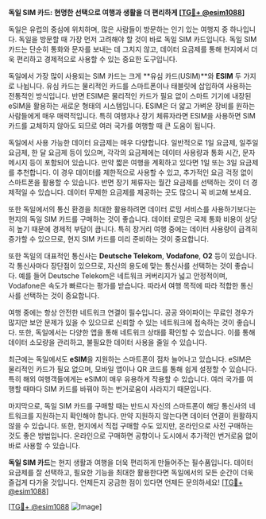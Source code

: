 **독일 SIM 카드: 현명한 선택으로 여행과 생활을 더 편리하게 [[TG💪+ @esim1088](https://t.me/s/esim1088)]**

독일은 유럽의 중심에 위치하며, 많은 사람들이 방문하는 인기 있는 여행지 중 하나입니다. 독일을 방문할 때 가장 먼저 고려해야 할 것이 바로 독일 SIM 카드입니다. 독일 SIM 카드는 단순히 통화와 문자를 보내는 데 그치지 않고, 데이터 요금제를 통해 현지에서 더욱 편리하고 경제적으로 사용할 수 있는 중요한 도구입니다.

독일에서 가장 많이 사용되는 SIM 카드는 크게 **유심 카드(USIM)**와 **ESIM** 두 가지로 나뉩니다. 유심 카드는 물리적인 카드를 스마트폰이나 태블릿에 삽입하여 사용하는 전통적인 방식입니다. 반면 ESIM은 물리적인 카드가 필요 없이 스마트 기기에 내장된 eSIM을 활용하는 새로운 형태의 시스템입니다. ESIM은 더 얇고 가벼운 장비를 원하는 사람들에게 매우 매력적입니다. 특히 여행자나 장기 체류자라면 ESIM을 사용하면 SIM 카드를 교체하지 않아도 되므로 여러 국가를 여행할 때 큰 도움이 됩니다.

독일에서 사용 가능한 데이터 요금제는 매우 다양합니다. 일반적으로 1일 요금제, 일주일 요금제, 한 달 요금제 등이 있으며, 각각의 요금제에는 데이터 사용량과 통화 시간, 문자 메시지 등이 포함되어 있습니다. 만약 짧은 여행을 계획하고 있다면 1일 또는 3일 요금제를 추천합니다. 이 경우 데이터를 제한적으로 사용할 수 있고, 추가적인 요금 걱정 없이 스마트폰을 활용할 수 있습니다. 반면 장기 체류자는 월간 요금제를 선택하는 것이 더 경제적일 수 있습니다. 데이터 무제한 요금제를 제공하는 곳도 많으니 꼭 비교해 보세요.

또한 독일에서의 통신 환경을 최대한 활용하려면 데이터 로밍 서비스를 사용하기보다는 현지의 독일 SIM 카드를 구매하는 것이 좋습니다. 데이터 로밍은 국제 통화 비용이 상당히 높기 때문에 경제적 부담이 큽니다. 특히 장거리 여행 중에는 데이터 사용량이 급격히 증가할 수 있으므로, 현지 SIM 카드를 미리 준비하는 것이 중요합니다.

또한 독일의 대표적인 통신사는 **Deutsche Telekom**, **Vodafone**, **O2** 등이 있습니다. 각 통신사마다 장단점이 있으므로, 자신의 용도에 맞는 통신사를 선택하는 것이 좋습니다. 예를 들어 Deutsche Telekom은 네트워크 커버리지가 넓고 안정적이며, Vodafone은 속도가 빠르다는 평가를 받습니다. 따라서 여행 목적에 따라 적합한 통신사를 선택하는 것이 중요합니다.

여행 중에는 항상 안전한 네트워크 연결이 필수입니다. 공공 와이파이는 무료인 경우가 많지만 보안 문제가 있을 수 있으므로 신뢰할 수 있는 네트워크에 접속하는 것이 좋습니다. 또한, 독일에서는 다양한 앱을 통해 네트워크 상태를 확인할 수 있습니다. 이를 통해 데이터 소모량을 관리하고, 불필요한 데이터 사용을 줄일 수 있습니다.

최근에는 독일에서도 **eSIM**을 지원하는 스마트폰이 점차 늘어나고 있습니다. eSIM은 물리적인 카드가 필요 없으며, 모바일 앱이나 QR 코드를 통해 쉽게 설정할 수 있습니다. 특히 해외 여행객들에게는 eSIM이 매우 유용하게 작용할 수 있습니다. 여러 국가를 여행할 때마다 SIM 카드를 바꿔야 하는 번거로움이 사라지기 때문입니다.

마지막으로, 독일 SIM 카드를 구매할 때는 반드시 자신의 스마트폰이 해당 통신사의 네트워크를 지원하는지 확인해야 합니다. 만약 지원하지 않는다면 데이터 연결이 원활하지 않을 수 있습니다. 또한, 현지에서 직접 구매할 수도 있지만, 온라인으로 사전 구매하는 것도 좋은 방법입니다. 온라인으로 구매하면 공항이나 도시에서 추가적인 번거로움 없이 바로 사용할 수 있습니다.

**독일 SIM 카드**는 현지 생활과 여행을 더욱 편리하게 만들어주는 필수품입니다. 데이터 요금제를 잘 선택하고, 필요한 기능을 최대한 활용한다면 독일에서의 모든 순간이 더욱 즐겁게 다가올 것입니다. 언제든지 궁금한 점이 있다면 언제든 문의하세요! [[TG💪+ @esim1088](https://t.me/s/esim1088)]

[[TG💪+ @esim1088](https://t.me/s/esim1088) ![Image](https://i.postimg.cc/Y0z9fWf4/image.png)]